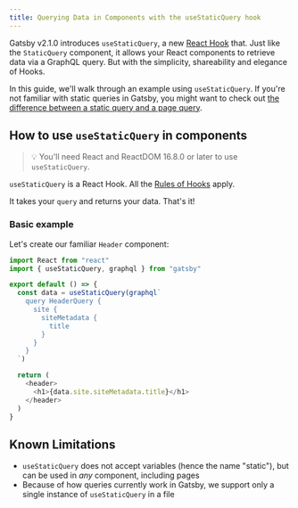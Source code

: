 ```yaml
---
title: Querying Data in Components with the useStaticQuery hook
---
```


Gatsby v2.1.0 introduces `useStaticQuery`, a new [React Hook](https://reactjs.org/docs/hooks-intro.html) that. Just like the `StaticQuery` component, it allows your React components to retrieve data via a GraphQL query. But with the simplicity, shareability and elegance of Hooks.

In this guide, we'll walk through an example using `useStaticQuery`. If you're not familiar with static queries in Gatsby, you might want to check out [the difference between a static query and a page query](/docs/static-query/#how-staticquery-differs-from-page-query).

## How to use `useStaticQuery` in components

> 💡 You'll need React and ReactDOM 16.8.0 or later to use `useStaticQuery`.

`useStaticQuery` is a React Hook. All the [Rules of Hooks](https://reactjs.org/docs/hooks-rules.html) apply.

It takes your `query` and returns your data. That's it!

### Basic example

Let's create our familiar `Header` component:

```jsx:title=src/components/header.js
import React from "react"
import { useStaticQuery, graphql } from "gatsby"

export default () => {
  const data = useStaticQuery(graphql`
    query HeaderQuery {
      site {
        siteMetadata {
          title
        }
      }
    }
  `)

  return (
    <header>
      <h1>{data.site.siteMetadata.title}</h1>
    </header>
  )
}
```

## Known Limitations

- `useStaticQuery` does not accept variables (hence the name "static"), but can be used in _any_ component, including pages
- Because of how queries currently work in Gatsby, we support only a single instance of `useStaticQuery` in a file
